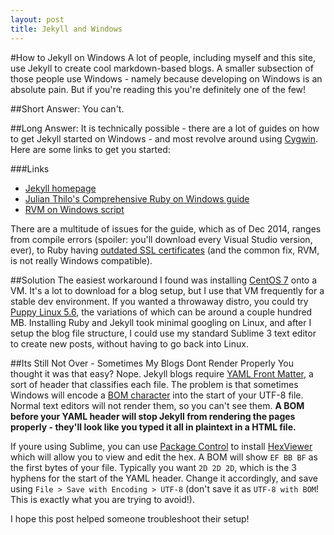 ```yaml
---
layout: post
title: Jekyll and Windows
---
```


#How to Jekyll on Windows
A lot of people, including myself and this site, use Jekyll to create cool markdown-based blogs. A smaller subsection of those people use Windows - namely because developing on Windows is an absolute pain. But if you're reading this you're definitely one of the few!

##Short Answer:
You can't.

##Long Answer:
It is technically possible - there are a lot of guides on how to get Jekyll started on Windows - and most revolve around using [Cygwin](https://www.cygwin.com/). Here are some links to get you started:

###Links
* [Jekyll homepage](http://jekyllrb.com/docs/windows/)
* [Julian Thilo's Comprehensive Ruby on Windows guide](http://jekyll-windows.juthilo.com/)
* [RVM on Windows script](http://blog.developwithpassion.com/2012/03/30/installing-rvm-with-cygwin-on-windows/)

There are a multitude of issues for the guide, which as of Dec 2014, ranges from compile errors (spoiler: you'll download every Visual Studio version, ever), to Ruby having [outdated SSL certificates](http://railsapps.github.io/openssl-certificate-verify-failed.html) (and the common fix, RVM, is not really Windows compatible).

##Solution
The easiest workaround I found was installing [CentOS 7](http://www.centos.org/download/) onto a VM. It's a lot to download for a blog setup, but I use that VM frequently for a stable dev environment. If you wanted a throwaway distro, you could try [Puppy Linux 5.6](http://distro.ibiblio.org/puppylinux/puppy-5.6/), the variations of which can be around a couple hundred MB. Installing Ruby and Jekyll took minimal googling on Linux, and after I setup the blog file structure, I could use my standard Sublime 3 text editor to create new posts, without having to go back into Linux.

##Its Still Not Over - Sometimes My Blogs Dont Render Properly 
You thought it was that easy? Nope.
Jekyll blogs require [YAML Front Matter](http://jekyllrb.com/docs/frontmatter/), a sort of header that classifies each file. The problem is that sometimes Windows will encode a [BOM character](http://en.wikipedia.org/wiki/Byte_order_mark) into the start of your UTF-8 file. Normal text editors will not render them, so you can't see them. **A BOM before your YAML header will stop Jekyll from rendering the pages properly - they'll look like you typed it all in plaintext in a HTML file.** 

If youre using Sublime, you can use [Package Control](https://sublime.wbond.net/installation) to install [HexViewer](https://sublime.wbond.net/packages/HexViewer) which will allow you to view and edit the hex. A BOM will show `EF BB BF` as the first bytes of your file. Typically you want `2D 2D 2D`, which is the 3 hyphens for the start of the YAML header. Change it accordingly, and save using `File > Save with Encoding > UTF-8` (don't save it as `UTF-8 with BOM`! This is exactly what you are trying to avoid!).

I hope this post helped someone troubleshoot their setup!
